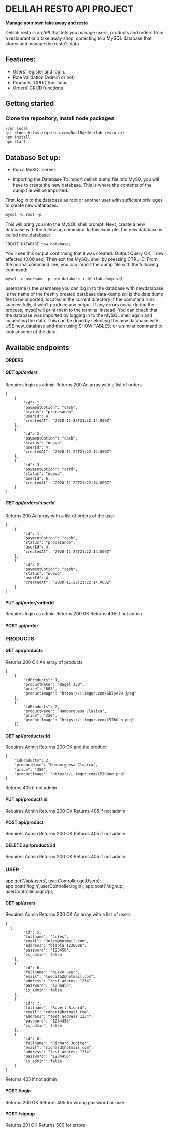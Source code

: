 # **DELILAH REST0 API PROJECT**

**Manage your own take away and resto**

Delilah resto is an API that lets you manage users, products and orders from a restaurant or a take away shop, conecting to a MySQL database that stores and manage the resto's data.

## Features:

- Users' register and login.
- Role Validation (Admin or not)
- Products' CRUD functions
- Orders' CRUD functions

## Getting started
###  Clone the repository, install node packages 

```
//on local
git clone https://github.com/NoelBq/delilah-resto.git
npm install
npm start
```
## Database Set up:

- Run a MySQL server.

- Importing the Database
To import delilah dump file into MySQ, you will have to create the new database. This is where the contents of the dump file will be imported.

First, log in to the database as root or another user with sufficient privileges to create new databases:

```
mysql -u root -p

```
 
This will bring you into the MySQL shell prompt. Next, create a new database with the following command. In this example, the new database is called new_database:

```
CREATE DATABASE new_database;

``` 

You’ll see this output confirming that it was created.
Output
Query OK, 1 row affected (0.00 sec)
Then exit the MySQL shell by pressing CTRL+D. From the normal command line, you can import the dump file with the following command:

```
mysql -u username -p new_database < delilah-dump.sql
```
 
username is the username you can log in to the database with
newdatabase is the name of the freshly created database
data-dump.sql is the data dump file to be imported, located in the current directory
If the command runs successfully, it won’t produce any output. If any errors occur during the process, mysql will print them to the terminal instead. You can check that the database was imported by logging in to the MySQL shell again and inspecting the data. This can be done by selecting the new database with USE new_database and then using SHOW TABLES; or a similar command to look at some of the data.

## Available endpoints

#### ORDERS

##### GET api/orders
Requires login as admin
Returns 200 
An array with a list of orders 

```
[
    {
        "id": 1,
        "paymentOption": "cash",
        "status": "procesando",
        "userId": 4,
        "createdAt": "2020-11-22T21:22:14.000Z"
    },
    {
        "id": 2,
        "paymentOption": "cash",
        "status": "nuevo",
        "userId": 4,
        "createdAt": "2020-11-22T21:22:14.000Z"
    },
    {
        "id": 3,
        "paymentOption": "card",
        "status": "nuevo",
        "userId": 6,
        "createdAt": "2020-11-22T21:22:14.000Z"
    }
]
```

##### GET api/orders/:userId

Returns 200 
An array with a list of orders of the user

```
[
    {
        "id": 1,
        "paymentOption": "cash",
        "status": "procesando",
        "userId": 4,
        "createdAt": "2020-11-22T21:22:14.000Z"
    },
    {
        "id": 2,
        "paymentOption": "cash",
        "status": "nuevo",
        "userId": 4,
        "createdAt": "2020-11-22T21:22:14.000Z"
    }
]
```

#### PUT api/order/:orderId

Requires login as admin
Returns 200  OK
Returns 405 if not admin 

#### POST api/order

### PRODUCTS

#### GET api/products

Returns 200 OK
An array of products 

```
[
    {
        "idProducts": 1,
        "productName": "Bagel JyQ",
        "price": "607",
        "productImage": "https://i.imgur.com/6DIye2w.jpeg"
    },
    {
        "idProducts": 2,
        "productName": "Hamburguesa Clasica",
        "price": "350",
        "productImage": "https://i.imgur.com/L5IhOun.png"
    }]

```

#### GET api/products/:id
Requires Admin
Returns 200  OK and the product 
```
{
    "idProducts": 2,
    "productName": "Hamburguesa Clasica",
    "price": "350",
    "productImage": "https://i.imgur.com/L5IhOun.png"
}

```
Returns 405 if not admin 

#### PUT api/product/:id

Requires Admin
Returns 200  OK 
Returns 405 if not admin 

#### POST api/product

Requires Admin
Returns 200  OK 
Returns 405 if not admin 


#### DELETE api/product/:id

Requires Admin
Returns 200  OK 
Returns 405 if not admin 

### USER

app.get('/api/users', userController.getUsers);
app.post('/login',userController.login);
app.post('/signup', userController.signUp);

#### GET api/users

Requires Admin
Returns 200  OK 
An array with a list of users

```
[
  {
        "id": 5,
        "fullname": "Jules",
        "email": "Jules@hotmail.com",
        "address": "blabla 1236686",
        "password": "123456",
        "is_admin": false
    },
    {
        "id": 6,
        "fullname": "Nuevo user",
        "email": "loecita2@hotmail.com",
        "address": "test address 1234",
        "password": "1234456",
        "is_admin": false
    },
    {
        "id": 7,
        "fullname": "Robert Ricard",
        "email": "robert@hotmail.com",
        "address": "test address 1234",
        "password": "1234456",
        "is_admin": false
    },
    {
        "id": 8,
        "fullname": "Richard Jupiter",
        "email": "richard@hotmail.com",
        "address": "test address 1234",
        "password": "1234456",
        "is_admin": false
    }
]

```
Returns 405 if not admin 

#### POST /login

Returns 200 OK
Returns 405 for wrong  password or user 

#### POST /signup

Returns 201 OK
Returns 500 for errors
